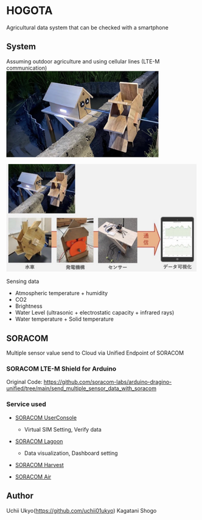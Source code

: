 # HOGOTA
Agricultural data system that can be checked with a smartphone
  
## System
Assuming outdoor agriculture and using cellular lines (LTE-M communication)  
<img src="https://github.com/uchii01ukyo/HOGOTA/blob/main/doc/Picture1.png" width="400px">
  
<img src="https://github.com/uchii01ukyo/HOGOTA/blob/main/doc/System.png" width="500px">
  
Sensing data
+ Atmospheric temperature + humidity
+ CO2
+ Brightness
+ Water Level (ultrasonic + electrostatic capacity + infrared rays)
+ Water temperature + Solid temperature
  
## SORACOM 
 Multiple sensor value send to Cloud via Unified Endpoint of SORACOM
  
### SORACOM LTE-M Shield for Arduino
 Original Code: https://github.com/soracom-labs/arduino-dragino-unified/tree/main/send_multiple_sensor_data_with_soracom
  
### Service used
+ [SORACOM UserConsole](https://console.soracom.io/#/subscribers?coverage_type=jp)
  - Virtual SIM Setting, Verify data
+ [SORACOM Lagoon](https://jp-v2.lagoon.soracom.io/?orgId=1864)
  - Data visualization, Dashboard setting
  
+ [SORACOM Harvest](https://soracom.jp/services/harvest/)
+ [SORACOM Air](https://soracom.jp/services/air/)
  
## Author
Uchii Ukyo(https://github.com/uchii01ukyo)
Kagatani Shogo
